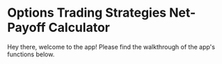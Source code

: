 # Options Trading Strategies Net-Payoff Calculator

Hey there, welcome to the app! Please find the walkthrough of the app's functions below. 
